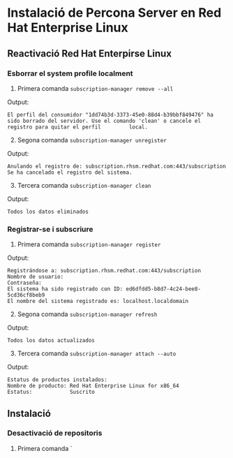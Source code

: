 # Instalació de Percona Server en Red Hat Enterprise Linux

## Reactivació Red Hat Enterpirse Linux

### Esborrar el system profile localment
1. Primera comanda
 `subscription-manager remove --all`
 
 Output:
```
El perfil del consumidor "1dd74b3d-3373-45e0-88d4-b39bbf849476" ha sido borrado del servidor. Use el comando 'clean' o cancele el registro para quitar el perfil         local.
```
2. Segona comanda
`subscription-manager unregister`
  
Output:
```
Anulando el registro de: subscription.rhsm.redhat.com:443/subscription
Se ha cancelado el registro del sistema.
```
3. Tercera comanda
`subscription-manager clean`

Output:
```
Todos los datos eliminados
```
### Registrar-se i subscriure
1. Primera comanda
`subscription-manager register`

Output:
```
Registrándose a: subscription.rhsm.redhat.com:443/subscription
Nombre de usuario:
Contraseña:
El sistema ha sido registrado con ID: ed6dfdd5-b8d7-4c24-bee8-5cd36cf8beb9
El nombre del sistema registrado es: localhost.localdomain
```
2. Segona comanda
`subscription-manager refresh`

Output:
```
Todos los datos actualizados
```
3. Tercera comanda
`subscription-manager attach --auto`

Output:
```
Estatus de productos instalados:
Nombre de producto: Red Hat Enterprise Linux for x86_64
Estatus:            Suscrito
```

## Instalació
### Desactivació de repositoris
1. Primera comanda
`
